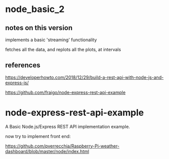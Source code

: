 
# node_basic_2


## notes on this version

implements a basic 'streaming' functionality

fetches all the data, and replots all the plots, at intervals

## references
 
https://developerhowto.com/2018/12/29/build-a-rest-api-with-node-js-and-express-js/

https://github.com/fraigo/node-express-rest-api-example

# node-express-rest-api-example

A Basic Node.js/Express REST API implementation example.


now try to implement front end:

https://github.com/pverrecchia/Raspberry-Pi-weather-dashboard/blob/master/node/index.html
